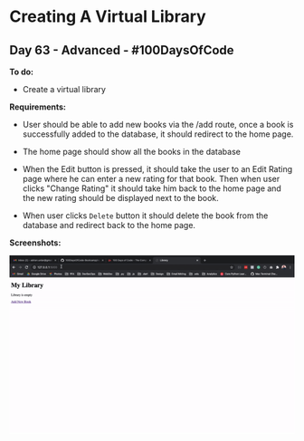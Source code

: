 # Creating A Virtual Library
## Day 63 - Advanced - \#100DaysOfCode

**To do:**
* Create a virtual library

**Requirements:**
* User should be able to add new books via the /add route, once a book is successfully added to the database, it should 
  redirect to the home page.
  
* The home page should show all the books in the database

* When the Edit button is pressed, it should take the user to an Edit Rating page where he can enter a new rating for 
  that book. Then when user clicks "Change Rating" it should take him back to the home page and the new rating 
  should be displayed next to the book.
  
* When user clicks `Delete` button it should delete the book from the database and redirect back to the home page.

**Screenshots:**

![](https://github.com/adrianurdar/100DaysOfCode-Bootcamp/blob/main/Day-063/screenshots/book_library.gif)
